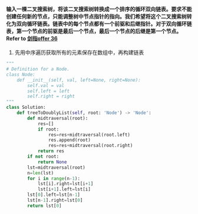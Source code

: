 #### 输入一棵二叉搜索树，将该二叉搜索树转换成一个排序的循环双向链表。要求不能创建任何新的节点，只能调整树中节点指针的指向。我们希望将这个二叉搜索树转化为双向循环链表。链表中的每个节点都有一个前驱和后继指针。对于双向循环链表，第一个节点的前驱是最后一个节点，最后一个节点的后继是第一个节点。Refer to [剑指offer 36](https://leetcode-cn.com/problems/er-cha-sou-suo-shu-yu-shuang-xiang-lian-biao-lcof/)

1. 先用中序遍历获取所有的元素保存在数组中，再构建链表
```python
"""
# Definition for a Node.
class Node:
    def __init__(self, val, left=None, right=None):
        self.val = val
        self.left = left
        self.right = right
"""
class Solution:
    def treeToDoublyList(self, root: 'Node') -> 'Node':
        def midtraversal(root):
            res=[]
            if root:
                res=res+midtraversal(root.left)
                res.append(root)
                res=res+midtraversal(root.right)
            return res
        if not root:
            return None
        lst=midtraversal(root)
        n=len(lst)
        for i in range(n-1):
            lst[i].right=lst[i+1]
            lst[i+1].left=lst[i]
        lst[0].left=lst[n-1]
        lst[n-1].right=lst[0]
        return lst[0]

```
